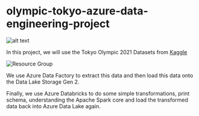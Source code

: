 # olympic-tokyo-azure-data-engineering-project

![alt text](https://miro.medium.com/v2/resize:fit:1400/format:webp/1*ecqbH_qd-TWMZunsxwFIjA.png)

In this project, we will use the Tokyo Olympic 2021 Datasets from [Kaggle](https://www.kaggle.com/datasets/arjunprasadsarkhel/2021-olympics-in-tokyo)

![Resource Group](https://github.com/user-attachments/assets/6203bce4-4969-418b-89f3-9d80a47523e1)


We use Azure Data Factory to extract this data and then load this data onto the Data Lake Storage Gen 2.

Finally, we use Azure Databricks to do some simple transformations, print schema, understanding the Apache Spark core and load the transformed data back into Azure Data Lake again.
